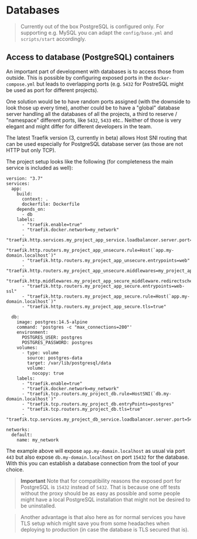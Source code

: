 # Databases

> Currently out of the box PostgreSQL is configured only. For supporting e.g.
> MySQL you can adapt the `config/base.yml` and `scripts/start` accordingly.

## Access to database (PostgreSQL) containers

An important part of development with databases is to access those from outside.
This is possible by configuring exposed ports in the `docker-compose.yml` but 
leads to overlapping ports (e.g. `5432` for PostreSQL might be used as port for 
different projects).

One solution would be to have random ports assigned (with the downside to look
those up every time), another could be to have a "global" database server 
handling all the databases of all the projects, a third to reserve / 
"namespace" different ports, like `5432`, `5433` etc.. Neither of those is very 
elegant and might differ for different developers in the team.

The latest Traefik version (3, currently in beta) allows Host SNI routing that
can be used especially for PostgreSQL database server (as those are not HTTP 
but only TCP).

The project setup looks like the following (for completeness the main service 
is included as well):

```
version: "3.7"
services:
  app:
    build:
      context: .
      dockerfile: Dockerfile
    depends_on:
      - db
    labels:
      - "traefik.enable=true"
      - "traefik.docker.network=my_network"
      - "traefik.http.services.my_project_app_service.loadbalancer.server.port=4000"
      - "traefik.http.routers.my_project_app_unsecure.rule=Host(`app.my-domain.localhost`)"
      - "traefik.http.routers.my_project_app_unsecure.entrypoints=web"
      - "traefik.http.routers.my_project_app_unsecure.middlewares=my_project_app_secure_middleware"
      - "traefik.http.middlewares.my_project_app_secure_middleware.redirectscheme.scheme=https"
      - "traefik.http.routers.my_project_app_secure.entrypoints=web-ssl"
      - "traefik.http.routers.my_project_app_secure.rule=Host(`app.my-domain.localhost`)"
      - "traefik.http.routers.my_project_app_secure.tls=true"

  db:
    image: postgres:14.5-alpine
    command: 'postgres -c "max_connections=200"'
    environment:
      POSTGRES_USER: postgres
      POSTGRES_PASSWORD: postgres
    volumes:
      - type: volume
        source: postgres-data
        target: /var/lib/postgresql/data
        volume:
          nocopy: true
    labels:
      - "traefik.enable=true"
      - "traefik.docker.network=my_network"
      - "traefik.tcp.routers.my_project_db.rule=HostSNI(`db.my-domain.localhost`)"
      - "traefik.tcp.routers.my_project_db.entryPoints=postgres"
      - "traefik.tcp.routers.my_project_db.tls=true"
      - "traefik.tcp.services.my_project_db_service.loadbalancer.server.port=5432"
      
networks:
  default:
    name: my_network
```

The example above will expose `app.my-domain.localhost` as usual via port `443`
but also expose `db.my-domain.localhost` on port `15432` for the database.
With this you can establish a database connection from the tool of your choice.

> **Important**
> Note that for compatibility reasons the exposed port for PostgreSQL is
> `15432` instead of `5432`. That is because one off tests without the proxy
> should be as easy as possible and some people might have a local PostgreSQL
> installation that might not be desired to be uninstalled.

> Another advantage is that also here as for normal services you have TLS setup 
which might save you from some headaches when deploying to production (in case 
the database is TLS secured that is).

